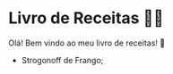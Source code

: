 # Livro de Receitas :man_cook:

Olá! Bem vindo ao meu livro de receitas! :wave:

- Strogonoff de Frango;
